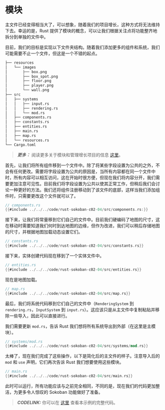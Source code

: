 
# 模块

主文件已经变得相当大了，可以想象，随着我们的项目增长，这种方式将无法维持下去。幸运的是，Rust 提供了模块的概念，可以让我们根据关注点将功能整齐地拆分到单独的文件中。

目前，我们的目标是实现以下文件夹结构。随着我们添加更多的组件和系统，我们可能需要不止一个文件，但这是一个不错的起点。

```sh
├── resources
│   └── images
│       ├── box.png
│       ├── box_spot.png
│       ├── floor.png
│       ├── player.png
│       └── wall.png
├── src
│   ├── systems
│   │   ├── input.rs
│   │   ├── rendering.rs
│   │   └── mod.rs
│   ├── components.rs
│   ├── constants.rs
│   ├── entities.rs
│   ├── main.rs
│   ├── map.rs
│   └── resources.rs
└── Cargo.toml
```

> **_更多：_**  阅读更多关于模块和管理增长项目的信息 [这里](https://doc.rust-lang.org/book/ch07-00-managing-growing-projects-with-packages-crates-and-modules.html)。

首先，让我们将所有组件移到一个文件中。除了将某些字段设置为公共的之外，不会有任何更改。需要将字段设置为公共的原因是，当所有内容都在同一个文件中时，所有内容可以相互访问，这在开始时很方便，但现在我们将内容分开，我们需要更加注意可见性。目前我们将字段设置为公共以使其正常工作，但稍后我们会讨论一种更好的方法。我们还将组件注册移动到了该文件的底部，这样当我们添加组件时，只需要更改这个文件就可以了。

```rust
// components.rs
{{#include ../../../code/rust-sokoban-c02-04/src/components.rs:}}
```

接下来，让我们将常量移到它们自己的文件中。目前我们硬编码了地图的尺寸，这在移动时需要知道我们何时到达地图的边缘，但作为改进，我们可以稍后存储地图的尺寸，并根据地图加载动态设置它们。

```rust
// constants.rs
{{#include ../../../code/rust-sokoban-c02-04/src/constants.rs}}
```

接下来，实体创建代码现在移到了一个实体文件中。

```rust
// entities.rs
{{#include ../../../code/rust-sokoban-c02-04/src/entities.rs}}
```

现在是地图加载。

```rust
// map.rs
{{#include ../../../code/rust-sokoban-c02-04/src/map.rs}}
```

最后，我们将系统代码移到它们自己的文件中（`RenderingSystem` 到 `rendering.rs`，`InputSystem` 到 `input.rs`）。这应该只是从主文件中复制粘贴并移除一些导入，因此可以直接进行。

我们需要更新 `mod.rs`，告诉 Rust 我们想将所有系统导出到外部（在这里是主模块）。

```rust
// systems/mod.rs
{{#include ../../../code/rust-sokoban-c02-04/src/systems/mod.rs}}
```

太棒了，现在我们完成了这些操作，以下是简化后的主文件的样子。注意导入后的 `mod` 和 `use` 声明，它们再次告诉 Rust 我们想要使用这些模块。

```rust
// main.rs
{{#include ../../../code/rust-sokoban-c02-04/src/main.rs}}
```

此时可以运行，所有功能应该与之前完全相同，不同的是，现在我们的代码更加整洁，为更多令人惊叹的 Sokoban 功能做好了准备。

> **_CODELINK:_**  你可以在 [这里](https://github.com/iolivia/rust-sokoban/tree/master/code/rust-sokoban-c02-04) 查看本示例的完整代码。

